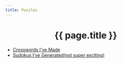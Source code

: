 ```yaml
---
title: Puzzles
---
```


<head>
		<meta charset="utf-8">
		<meta name="viewport" content="width=device-width, initial-scale = 1.0, maximum-scale=1.0, user-scalable=no" />
		<meta property="og:description" content="Personal perfolio website of Steven Sawtelle">
		<meta property="og:site_name" content="Steven Sawtelle" />
		<title>Steven Sawtelle - Puzzles</title>
		<link rel="stylesheet" type="text/css" href="../css/style.css">
</head>

# <center>{{ page.title }}</center>

<ul>
    <li>
        <a href="/crosswords" class="nav">Crosswords I've Made</a>
    </li>
    <li>
        <a href="/sudokus" class="nav">Sudokus I've Generated(not super exciting)</a>
    </li>
</ul>
